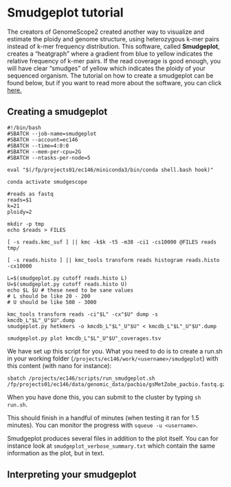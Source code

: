 # Smudgeplot tutorial

The creators of GenomeScope2 created another way to visualize and estimate the ploidy and genome structure, using heterozygous k-mer pairs instead of k-mer frequency distribution. This software, called **Smudgeplot**, creates a “heatgraph” where a gradient from blue to yellow indicates the relative frequency of k-mer pairs. If the read coverage is good enough, you will have clear “smudges” of yellow which indicates the ploidy of your sequenced organism. The tutorial on how to create a smudgeplot can be found below, but if you want to read more about the software, you can click [here.](https://github.com/KamilSJaron/smudgeplot) 

## Creating a smudgeplot

```
#!/bin/bash
#SBATCH --job-name=smudgeplot
#SBATCH --account=ec146
#SBATCH --time=4:0:0
#SBATCH --mem-per-cpu=2G
#SBATCH --ntasks-per-node=5

eval "$(/fp/projects01/ec146/miniconda3/bin/conda shell.bash hook)" 

conda activate smudgescope

#reads as fastq
reads=$1
k=21
ploidy=2

mkdir -p tmp
echo $reads > FILES

[ -s reads.kmc_suf ] || kmc -k$k -t5 -m38 -ci1 -cs10000 @FILES reads tmp/

[ -s reads.histo ] || kmc_tools transform reads histogram reads.histo -cx10000

L=$(smudgeplot.py cutoff reads.histo L)
U=$(smudgeplot.py cutoff reads.histo U)
echo $L $U # these need to be sane values
# L should be like 20 - 200
# U should be like 500 - 3000

kmc_tools transform reads -ci"$L" -cx"$U" dump -s kmcdb_L"$L"_U"$U".dump
smudgeplot.py hetkmers -o kmcdb_L"$L"_U"$U" < kmcdb_L"$L"_U"$U".dump

smudgeplot.py plot kmcdb_L"$L"_U"$U"_coverages.tsv
```

We have set up this script for you. What you need to do is to create a run.sh in your working folder (`/projects/ec146/work/<username>/smudgeplot`) with this content (with nano for instance): 
 
```
sbatch /projects/ec146/scripts/run_smudgeplot.sh /fp/projects01/ec146/data/genomic_data/pacbio/gsMetZobe_pacbio.fastq.gz
```

When you have done this, you can submit to the cluster by typing `sh run.sh`.
 
This should finish in a handful of minutes (when testing it ran for 1.5 minutes). You can monitor the progress with `squeue -u <username>`.

Smudgeplot produces several files in addition to the plot itself. You can for instance look at `smudgeplot_verbose_summary.txt` which contain the same information as the plot, but in text.

  
## Interpreting your smudgeplot
